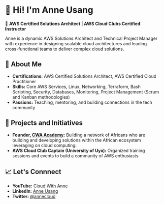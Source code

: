 # 👋 Hi! I'm Anne Usang  

🚀 **AWS Certified Solutions Architect | AWS Cloud Clubs Certified Instructor**  

Anne is a dynamic AWS Solutions Architect and Technical Project Manager with experience in designing scalable cloud architectures and leading cross-functional teams to deliver complex cloud solutions.

## 🌟 About Me  
- **Certifications:** AWS Certified Solutions Architect, AWS Certified Cloud Practitioner 
- **Skills:** Core AWS Services, Linux, Networking, Terraform, Bash Scripting, Security, Databases, Monitoring, Project Management (Scrum and Kanban methodologies)
- **Passions:** Teaching, mentoring, and building connections in the tech community  

## 💼 Projects and Initiatives  
- **Founder, [CWA Academy](https://www.linkedin.com/company/cwa-academy/):** Building a network of Africans who are building and developing solutions within the African ecosystem leveraging on cloud computing.   
- **AWS Cloud Club Captain (University of Uyo):** Organized training sessions and events to build a community of AWS enthusiasts  

## 📈 Let's Connnect
- **YouTube:** [Cloud With Anne](https://youtube.com/@cloudwithanne)  
- **LinkedIn:** [Anne Usang](https://linkedin.com/in/anneusang)  
- **Twitter:** [@annecloud](https://twitter.com/anneusang)  


